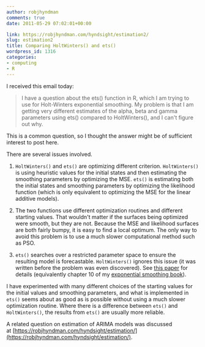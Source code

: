 ```yaml
---
author: robjhyndman
comments: true
date: 2011-05-29 07:02:01+00:00

link: https://robjhyndman.com/hyndsight/estimation2/
slug: estimation2
title: Comparing HoltWinters() and ets()
wordpress_id: 1316
categories:
- computing
- R
---
```


I received this email today:


>I have a question about the ets() function in R, which I am trying to use for Holt-Winters exponential smoothing.
My problem is that I am getting very different estimates of the alpha, beta and gamma parameters using ets() compared to HoltWinters(), and I can't figure out why.


This is a common question, so I thought the answer might be of sufficient interest to post here.<!-- more -->

There are several issues involved.



	
  1. `HoltWinters()` and `ets()` are optimizing different criterion. `HoltWinters()` is using heuristic values for the initial states and then estimating the smoothing parameters by optimizing the MSE. `ets()` is estimating both the initial states and smoothing parameters by optimizing the likelihood function (which is only equivalent to optimizing the MSE for the linear additive models).

	
  2. The two functions use different optimization routines and different starting values. That wouldn't matter if the surfaces being optimized were smooth, but they are not. Because the MSE and likelihood surfaces are both fairly bumpy, it is easy to find a local optimum. The only way to avoid this problem is to use a much slower computational method such as PSO.

	
  3. `ets()` searches over a restricted parameter space to ensure the resulting model is forecastable. `HoltWinters()` ignores this issue (it was written before the problem was even discovered). See [this paper](http://dx.doi.org/10.1007/s10463-006-0109-x) for details (equivalently chapter 10 of my [exponential smoothing book](http://www.exponentialsmoothing.net)).


I have experimented with many different choices of the starting values for the initial values and smoothing parameters, and what is implemented in `ets()` seems about as good as is possible without using a much slower optimization routine. Where there is a difference between `ets()` and `HoltWinters()`, the results from `ets()` are usually more reliable.

A related question on estimation of ARIMA models was discussed at [https://robjhyndman.com/hyndsight/estimation/](https://robjhyndman.com/hyndsight/estimation/).

